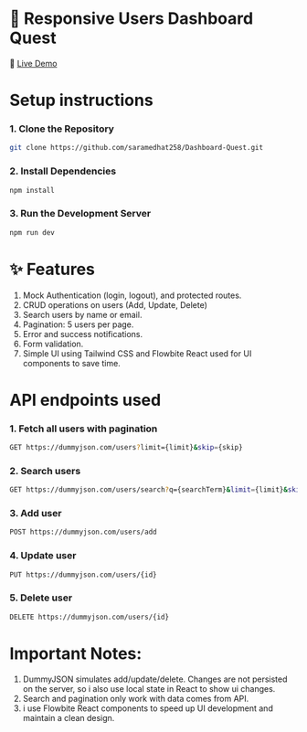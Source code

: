 # 👤 Responsive Users Dashboard Quest 
🔗 [Live Demo](https://saramedhat258.github.io/Dashboard-Quest/)

# Setup instructions

### 1. Clone the Repository
```bash
git clone https://github.com/saramedhat258/Dashboard-Quest.git
```

### 2. Install Dependencies
```bash
npm install
```

### 3. Run the Development Server
```bash
npm run dev
```

# ✨ Features

1. Mock Authentication (login, logout), and protected routes.
2. CRUD operations on users (Add, Update, Delete)
3. Search users by name or email.
4. Pagination: 5 users per page.
5. Error and success notifications.
6. Form validation.
7. Simple UI using Tailwind CSS and Flowbite React used for UI components to save time.

# API endpoints used

### 1. Fetch all users with pagination
```bash
GET https://dummyjson.com/users?limit={limit}&skip={skip}
```

### 2. Search users
```bash
GET https://dummyjson.com/users/search?q={searchTerm}&limit={limit}&skip={skip}
```

### 3. Add user
```bash
POST https://dummyjson.com/users/add
```

### 4. Update user
```bash
PUT https://dummyjson.com/users/{id}
```

### 5. Delete user
```bash
DELETE https://dummyjson.com/users/{id}
```

# Important Notes:
1. DummyJSON simulates add/update/delete. Changes are not persisted on the server, so i also use local state in React to show ui changes.
2. Search and pagination only work with data comes from API.
3. i use Flowbite React components to speed up UI development and maintain a clean design.



